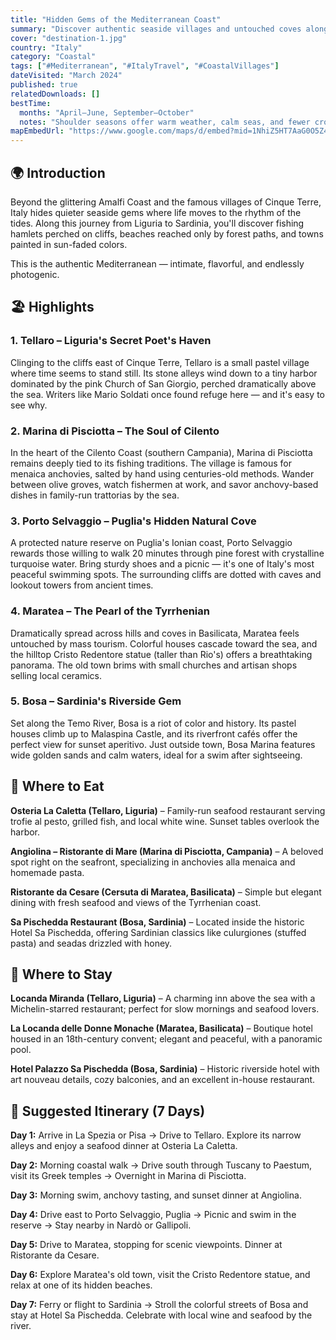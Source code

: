 ```yaml
---
title: "Hidden Gems of the Mediterranean Coast"
summary: "Discover authentic seaside villages and untouched coves along Italy's Mediterranean coast — far from the usual tourist paths."
cover: "destination-1.jpg"
country: "Italy"
category: "Coastal"
tags: ["#Mediterranean", "#ItalyTravel", "#CoastalVillages"]
dateVisited: "March 2024"
published: true
relatedDownloads: []
bestTime:
  months: "April–June, September–October"
  notes: "Shoulder seasons offer warm weather, calm seas, and fewer crowds — ideal for scenic drives and coastal hikes."
mapEmbedUrl: "https://www.google.com/maps/d/embed?mid=1NhiZ5HT7AaG0O5Z4GJmcT6pJbG7ghzPk"
---
```


## 🌍 Introduction

Beyond the glittering Amalfi Coast and the famous villages of Cinque Terre, Italy hides quieter seaside gems where life moves to the rhythm of the tides. Along this journey from Liguria to Sardinia, you'll discover fishing hamlets perched on cliffs, beaches reached only by forest paths, and towns painted in sun-faded colors.

This is the authentic Mediterranean — intimate, flavorful, and endlessly photogenic.

## 🏖️ Highlights

### 1. Tellaro – Liguria's Secret Poet's Haven

Clinging to the cliffs east of Cinque Terre, Tellaro is a small pastel village where time seems to stand still. Its stone alleys wind down to a tiny harbor dominated by the pink Church of San Giorgio, perched dramatically above the sea. Writers like Mario Soldati once found refuge here — and it's easy to see why.

### 2. Marina di Pisciotta – The Soul of Cilento

In the heart of the Cilento Coast (southern Campania), Marina di Pisciotta remains deeply tied to its fishing traditions. The village is famous for menaica anchovies, salted by hand using centuries-old methods. Wander between olive groves, watch fishermen at work, and savor anchovy-based dishes in family-run trattorias by the sea.

### 3. Porto Selvaggio – Puglia's Hidden Natural Cove

A protected nature reserve on Puglia's Ionian coast, Porto Selvaggio rewards those willing to walk 20 minutes through pine forest with crystalline turquoise water. Bring sturdy shoes and a picnic — it's one of Italy's most peaceful swimming spots. The surrounding cliffs are dotted with caves and lookout towers from ancient times.

### 4. Maratea – The Pearl of the Tyrrhenian

Dramatically spread across hills and coves in Basilicata, Maratea feels untouched by mass tourism. Colorful houses cascade toward the sea, and the hilltop Cristo Redentore statue (taller than Rio's) offers a breathtaking panorama. The old town brims with small churches and artisan shops selling local ceramics.

### 5. Bosa – Sardinia's Riverside Gem

Set along the Temo River, Bosa is a riot of color and history. Its pastel houses climb up to Malaspina Castle, and its riverfront cafés offer the perfect view for sunset aperitivo. Just outside town, Bosa Marina features wide golden sands and calm waters, ideal for a swim after sightseeing.

## 🍴 Where to Eat

**Osteria La Caletta (Tellaro, Liguria)** – Family-run seafood restaurant serving trofie al pesto, grilled fish, and local white wine. Sunset tables overlook the harbor.

**Angiolina – Ristorante di Mare (Marina di Pisciotta, Campania)** – A beloved spot right on the seafront, specializing in anchovies alla menaica and homemade pasta.

**Ristorante da Cesare (Cersuta di Maratea, Basilicata)** – Simple but elegant dining with fresh seafood and views of the Tyrrhenian coast.

**Sa Pischedda Restaurant (Bosa, Sardinia)** – Located inside the historic Hotel Sa Pischedda, offering Sardinian classics like culurgiones (stuffed pasta) and seadas drizzled with honey.

## 🏨 Where to Stay

**Locanda Miranda (Tellaro, Liguria)** – A charming inn above the sea with a Michelin-starred restaurant; perfect for slow mornings and seafood lovers.

**La Locanda delle Donne Monache (Maratea, Basilicata)** – Boutique hotel housed in an 18th-century convent; elegant and peaceful, with a panoramic pool.

**Hotel Palazzo Sa Pischedda (Bosa, Sardinia)** – Historic riverside hotel with art nouveau details, cozy balconies, and an excellent in-house restaurant.

## 🚗 Suggested Itinerary (7 Days)

**Day 1:** Arrive in La Spezia or Pisa → Drive to Tellaro. Explore its narrow alleys and enjoy a seafood dinner at Osteria La Caletta.

**Day 2:** Morning coastal walk → Drive south through Tuscany to Paestum, visit its Greek temples → Overnight in Marina di Pisciotta.

**Day 3:** Morning swim, anchovy tasting, and sunset dinner at Angiolina.

**Day 4:** Drive east to Porto Selvaggio, Puglia → Picnic and swim in the reserve → Stay nearby in Nardò or Gallipoli.

**Day 5:** Drive to Maratea, stopping for scenic viewpoints. Dinner at Ristorante da Cesare.

**Day 6:** Explore Maratea's old town, visit the Cristo Redentore statue, and relax at one of its hidden beaches.

**Day 7:** Ferry or flight to Sardinia → Stroll the colorful streets of Bosa and stay at Hotel Sa Pischedda. Celebrate with local wine and seafood by the river.
